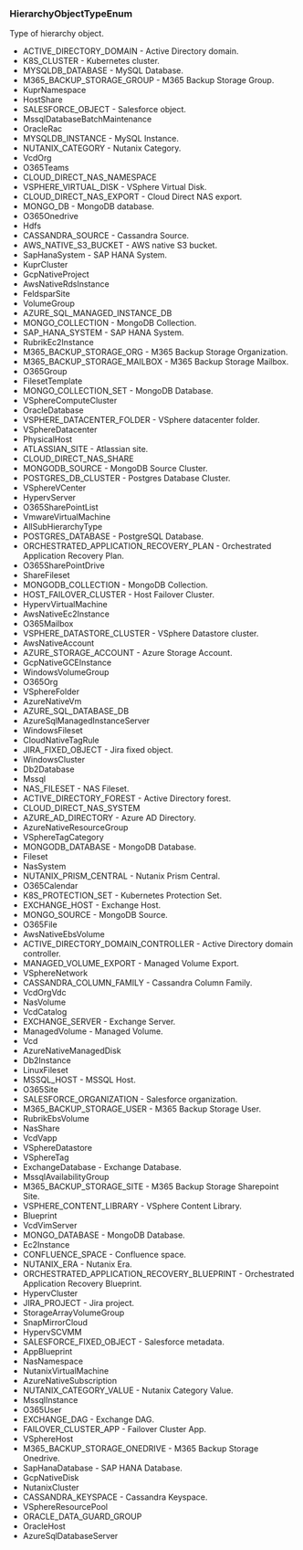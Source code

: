 ### HierarchyObjectTypeEnum
Type of hierarchy object.

- ACTIVE_DIRECTORY_DOMAIN - Active Directory domain.
- K8S_CLUSTER - Kubernetes cluster.
- MYSQLDB_DATABASE - MySQL Database.
- M365_BACKUP_STORAGE_GROUP - M365 Backup Storage Group.
- KuprNamespace
- HostShare
- SALESFORCE_OBJECT - Salesforce object.
- MssqlDatabaseBatchMaintenance
- OracleRac
- MYSQLDB_INSTANCE - MySQL Instance.
- NUTANIX_CATEGORY - Nutanix Category.
- VcdOrg
- O365Teams
- CLOUD_DIRECT_NAS_NAMESPACE
- VSPHERE_VIRTUAL_DISK - VSphere Virtual Disk.
- CLOUD_DIRECT_NAS_EXPORT - Cloud Direct NAS export.
- MONGO_DB - MongoDB database.
- O365Onedrive
- Hdfs
- CASSANDRA_SOURCE - Cassandra Source.
- AWS_NATIVE_S3_BUCKET - AWS native S3 bucket.
- SapHanaSystem - SAP HANA System.
- KuprCluster
- GcpNativeProject
- AwsNativeRdsInstance
- FeldsparSite
- VolumeGroup
- AZURE_SQL_MANAGED_INSTANCE_DB
- MONGO_COLLECTION - MongoDB Collection.
- SAP_HANA_SYSTEM - SAP HANA System.
- RubrikEc2Instance
- M365_BACKUP_STORAGE_ORG - M365 Backup Storage Organization.
- M365_BACKUP_STORAGE_MAILBOX - M365 Backup Storage Mailbox.
- O365Group
- FilesetTemplate
- MONGO_COLLECTION_SET - MongoDB Database.
- VSphereComputeCluster
- OracleDatabase
- VSPHERE_DATACENTER_FOLDER - VSphere datacenter folder.
- VSphereDatacenter
- PhysicalHost
- ATLASSIAN_SITE - Atlassian site.
- CLOUD_DIRECT_NAS_SHARE
- MONGODB_SOURCE - MongoDB Source Cluster.
- POSTGRES_DB_CLUSTER - Postgres Database Cluster.
- VSphereVCenter
- HypervServer
- O365SharePointList
- VmwareVirtualMachine
- AllSubHierarchyType
- POSTGRES_DATABASE - PostgreSQL Database.
- ORCHESTRATED_APPLICATION_RECOVERY_PLAN - Orchestrated Application Recovery Plan.
- O365SharePointDrive
- ShareFileset
- MONGODB_COLLECTION - MongoDB Collection.
- HOST_FAILOVER_CLUSTER - Host Failover Cluster.
- HypervVirtualMachine
- AwsNativeEc2Instance
- O365Mailbox
- VSPHERE_DATASTORE_CLUSTER - VSphere Datastore cluster.
- AwsNativeAccount
- AZURE_STORAGE_ACCOUNT - Azure Storage Account.
- GcpNativeGCEInstance
- WindowsVolumeGroup
- O365Org
- VSphereFolder
- AzureNativeVm
- AZURE_SQL_DATABASE_DB
- AzureSqlManagedInstanceServer
- WindowsFileset
- CloudNativeTagRule
- JIRA_FIXED_OBJECT - Jira fixed object.
- WindowsCluster
- Db2Database
- Mssql
- NAS_FILESET - NAS Fileset.
- ACTIVE_DIRECTORY_FOREST - Active Directory forest.
- CLOUD_DIRECT_NAS_SYSTEM
- AZURE_AD_DIRECTORY - Azure AD Directory.
- AzureNativeResourceGroup
- VSphereTagCategory
- MONGODB_DATABASE - MongoDB Database.
- Fileset
- NasSystem
- NUTANIX_PRISM_CENTRAL - Nutanix Prism Central.
- O365Calendar
- K8S_PROTECTION_SET - Kubernetes Protection Set.
- EXCHANGE_HOST - Exchange Host.
- MONGO_SOURCE - MongoDB Source.
- O365File
- AwsNativeEbsVolume
- ACTIVE_DIRECTORY_DOMAIN_CONTROLLER - Active Directory domain controller.
- MANAGED_VOLUME_EXPORT - Managed Volume Export.
- VSphereNetwork
- CASSANDRA_COLUMN_FAMILY - Cassandra Column Family.
- VcdOrgVdc
- NasVolume
- VcdCatalog
- EXCHANGE_SERVER - Exchange Server.
- ManagedVolume - Managed Volume.
- Vcd
- AzureNativeManagedDisk
- Db2Instance
- LinuxFileset
- MSSQL_HOST - MSSQL Host.
- O365Site
- SALESFORCE_ORGANIZATION - Salesforce organization.
- M365_BACKUP_STORAGE_USER - M365 Backup Storage User.
- RubrikEbsVolume
- NasShare
- VcdVapp
- VSphereDatastore
- VSphereTag
- ExchangeDatabase - Exchange Database.
- MssqlAvailabilityGroup
- M365_BACKUP_STORAGE_SITE - M365 Backup Storage Sharepoint Site.
- VSPHERE_CONTENT_LIBRARY - VSphere Content Library.
- Blueprint
- VcdVimServer
- MONGO_DATABASE - MongoDB Database.
- Ec2Instance
- CONFLUENCE_SPACE - Confluence space.
- NUTANIX_ERA - Nutanix Era.
- ORCHESTRATED_APPLICATION_RECOVERY_BLUEPRINT - Orchestrated Application Recovery Blueprint.
- HypervCluster
- JIRA_PROJECT - Jira project.
- StorageArrayVolumeGroup
- SnapMirrorCloud
- HypervSCVMM
- SALESFORCE_FIXED_OBJECT - Salesforce metadata.
- AppBlueprint
- NasNamespace
- NutanixVirtualMachine
- AzureNativeSubscription
- NUTANIX_CATEGORY_VALUE - Nutanix Category Value.
- MssqlInstance
- O365User
- EXCHANGE_DAG - Exchange DAG.
- FAILOVER_CLUSTER_APP - Failover Cluster App.
- VSphereHost
- M365_BACKUP_STORAGE_ONEDRIVE - M365 Backup Storage Onedrive.
- SapHanaDatabase - SAP HANA Database.
- GcpNativeDisk
- NutanixCluster
- CASSANDRA_KEYSPACE - Cassandra Keyspace.
- VSphereResourcePool
- ORACLE_DATA_GUARD_GROUP
- OracleHost
- AzureSqlDatabaseServer
